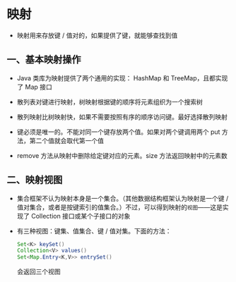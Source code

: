 # 映射

- 映射用来存放键 / 值对的，如果提供了键，就能够查找到值

## 一、基本映射操作

- Java 类库为映射提供了两个通用的实现： HashMap 和 TreeMap，且都实现了 Map 接口
- 散列表对键进行映射，树映射根据键的顺序将元素组织为一个搜索树
- 散列映射比树映射快，如果不需要按照有序的顺序访问键。最好选择散列映射

- 键必须是唯一的。不能对同一个键存放两个值。如果对两个键调用两个 put 方法，第二个值就会取代第一个值
- remove 方法从映射中删除给定键对应的元素。size 方法返回映射中的元素数

## 二、映射视图

- 集合框架不认为映射本身是一个集合。（其他数据结构框架认为映射是一个键 / 值对集合，或者是按键索引的值集合。）不过，可以得到映射的`视图`——这是实现了 Collection 接口或某个子接口的对象

- 有三种视图：键集、值集合、键 / 值对集。下面的方法：

  ```java
  Set<K> keySet()
  Collection<V> values()
  Set<Map.Entry<K,V>> entrySet()
  ```

  会返回三个视图